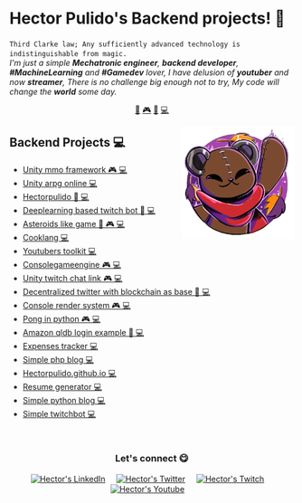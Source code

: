 # Hector Pulido's Backend projects! 👋


`Third Clarke law; Any sufficiently advanced technology is indistinguishable from magic.`<br><em> I'm just a simple **Mechatronic engineer**, **backend developer**, **#MachineLearning** and **#Gamedev** lover, I have delusion of **youtuber** and now **streamer**, There is no challenge big enough not to try, My code will change the **world** some day.</em>


<p align="center">
<a href="https://github.com/HectorPulido/HectorPulido/blob/master/ai.md">🤖</a>
<a href="https://github.com/HectorPulido/HectorPulido/blob/master/gamedev.md">🎮</a>
<a href="https://github.com/HectorPulido/HectorPulido/blob/master/blockchain.md">🔑</a>
<a href="https://github.com/HectorPulido/HectorPulido/blob/master/backend.md">💻</a>
</p>


<a href="https://twitter.com/Hector_Pulido_">
<img align="right" height="auto" width="200" src="https://github.com/HectorPulido/HectorPulido/raw/master/img/pequesoft.png"/>
</a>


## Backend Projects 💻
- [Unity mmo framework  🎮 💻](https://github.com/HectorPulido/Unity-MMO-Framework) 
- [Unity arpg online  💻](https://github.com/HectorPulido/Unity-Arpg-Online) 
- [Hectorpulido  🤖 💻](https://github.com/HectorPulido/HectorPulido) 
- [Deeplearning based twitch bot  🤖 💻](https://github.com/HectorPulido/Deeplearning-based-Twitch-bot) 
- [Asteroids like game  🤖 🎮 💻](https://github.com/HectorPulido/Asteroids-like-game) 
- [Cooklang  💻](https://github.com/HectorPulido/Cooklang) 
- [Youtubers toolkit  💻](https://github.com/HectorPulido/Youtubers-toolkit) 
- [Consolegameengine  🎮 💻](https://github.com/HectorPulido/ConsoleGameEngine) 
- [Unity twitch chat link  🎮 💻](https://github.com/HectorPulido/Unity-twitch-chat-link) 
- [Decentralized twitter with blockchain as base  🔑 💻](https://github.com/HectorPulido/Decentralized-Twitter-with-blockchain-as-base) 
- [Console render system  🎮 💻](https://github.com/HectorPulido/console-render-system) 
- [Pong in python  🎮 💻](https://github.com/HectorPulido/pong-in-python) 
- [Amazon qldb login example  🔑 💻](https://github.com/HectorPulido/Amazon-QLDB-Login-Example) 
- [Expenses tracker  💻](https://github.com/HectorPulido/Expenses-tracker) 
- [Simple php blog  💻](https://github.com/HectorPulido/Simple-php-blog) 
- [Hectorpulido.github.io  💻](https://github.com/HectorPulido/hectorpulido.github.io) 
- [Resume generator  💻](https://github.com/HectorPulido/Resume-generator) 
- [Simple python blog  💻](https://github.com/HectorPulido/Simple-python-blog) 
- [Simple twitchbot  💻](https://github.com/HectorPulido/Simple-TwitchBot) 



<br>

<div align="center">
<h3 align="center">Let's connect 😋</h3>
</div>
<p align="center">
<a href="https://www.linkedin.com/in/hector-pulido-17547369/" target="blank">
<img align="center" width="30px" alt="Hector's LinkedIn" src="https://www.vectorlogo.zone/logos/linkedin/linkedin-icon.svg"/></a> &nbsp; &nbsp;
<a href="https://twitter.com/Hector_Pulido_" target="blank">
<img align="center" width="30px" alt="Hector's Twitter" src="https://www.vectorlogo.zone/logos/twitter/twitter-official.svg"/></a> &nbsp; &nbsp;
<a href="https://www.twitch.tv/hector_pulido_" target="blank">
<img align="center" width="30px" alt="Hector's Twitch" src="https://www.vectorlogo.zone/logos/twitch/twitch-icon.svg"/></a> &nbsp; &nbsp;
<a href="https://www.youtube.com/channel/UCS_iMeH0P0nsIDPvBaJckOw" target="blank">
<img align="center" width="30px" alt="Hector's Youtube" src="https://www.vectorlogo.zone/logos/youtube/youtube-icon.svg"/></a> &nbsp; &nbsp;

</p>


